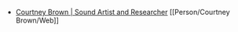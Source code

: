 - [Courtney Brown | Sound Artist and Researcher](https://courtney-brown.net/) [[Person/Courtney Brown/Web]]